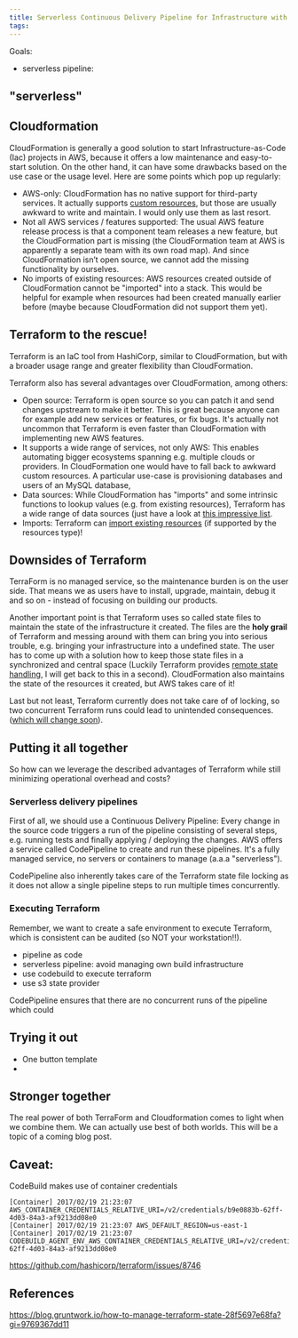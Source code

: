 ```yaml
---
title: Serverless Continuous Delivery Pipeline for Infrastructure with AWS CodePipeline, CodeBuild and Terraform 
tags:
---
```


Goals:
 - serverless pipeline:
 
## "serverless"

## Cloudformation

CloudFormation is generally a good solution to start Infrastructure-as-Code (Iac) projects in AWS, because it offers a low maintenance and easy-to-start solution. On the other hand, it can have some drawbacks based on the use case or the usage level. Here are some points which pop up regularly:

 - AWS-only: CloudFormation has no native support for third-party services. It actually supports [custom resources](http://docs.aws.amazon.com/AWSCloudFormation/latest/UserGuide/template-custom-resources.html), but those are usually awkward to write and maintain. I would only use them as last resort.
 - Not all AWS services / features supported: The usual AWS feature release process is that a component team releases a new feature, but the CloudFormation part is missing (the CloudFormation team at AWS is apparently a separate team with its own road map). And since CloudFormation isn’t open source, we cannot add the missing functionality by ourselves. 
- No imports of existing resources: AWS resources created outside of CloudFormation cannot be "imported" into a stack. This would be helpful for example when resources had been created manually earlier before (maybe because CloudFormation did not support them yet).
 
## Terraform to the rescue!

Terraform is an IaC tool from HashiCorp, similar to CloudFormation, but with a broader usage range and greater flexibility than CloudFormation.

Terraform also has several advantages over CloudFormation, among others:

 - Open source: Terraform is open source so you can patch it and send changes upstream to make it better. This is great because anyone can for example add new services or features, or fix bugs. It's actually not uncommon that Terraform is even faster than CloudFormation with implementing new AWS features.
 - It supports a wide range of services, not only AWS: This enables automating bigger ecosystems spanning e.g. multiple clouds or providers. In CloudFormation one would have to fall back to awkward custom resources. A particular use-case is provisioning databases and users of an MySQL database, 
 - Data sources: While CloudFormation has "imports" and some intrinsic functions to lookup values (e.g. from existing resources), Terraform has a wide range of data sources (just have a look at [this impressive list](https://www.terraform.io/docs/providers/aws/d/acm_certificate.html).  
 - Imports: Terraform can [import existing resources](https://www.terraform.io/docs/import/) (if supported by the resources type)!
  
## Downsides of Terraform

TerraForm is no managed service, so the maintenance burden is on the user side. That means we as users have to install, upgrade, maintain, debug it and so on - instead of focusing on building our products.

Another important point is that Terraform uses so called state files to maintain the state of the infrastructure it created. The files are the **holy grail** of Terraform and messing around with them can bring you into serious trouble, e.g. bringing your infrastructure into a undefined state. The user has to come up with a solution how to keep those state files in a synchronized and central space (Luckily Terraform provides [remote state handling](https://www.terraform.io/docs/state/remote/index.html), I will get back to this in a second). CloudFormation also maintains the state of the resources it created, but AWS takes care of it!

Last but not least, Terraform currently does not take care of of locking, so two concurrent Terraform runs could lead to unintended consequences. ([which will change soon](https://github.com/hashicorp/terraform/pull/11686)).
 
## Putting it all together

So how can we leverage the described advantages of Terraform while still minimizing operational overhead and costs?

### Serverless delivery pipelines

First of all, we should use a Continuous Delivery Pipeline: Every change in the source code triggers a run of the pipeline consisting of several steps, e.g. running tests and finally applying / deploying the changes. AWS offers a service called CodePipeline to create and run these pipelines. It's a fully managed service, no servers or containers to manage (a.a.a "serverless").

CodePipeline also inherently takes care of the Terraform state file locking as it does not allow a single pipeline steps to run multiple times concurrently.

### Executing Terraform

Remember, we want to create a safe environment to execute Terraform, which is consistent can be audited (so NOT your workstation!!). 


 - pipeline as code
 - serverless pipeline: avoid managing own build infrastructure
 - use codebuild to execute terraform
 - use s3 state provider
 
 CodePipeline ensures that there are no concurrent runs of the pipeline which could
  
## Trying it out

 - One button template
 - 
 
## Stronger together

The real power of both TerraForm and Cloudformation comes to light when we combine them. We can actually use best of both worlds. This will be a topic of a coming blog post.
  
## Caveat:

CodeBuild makes use of container credentials
 
```
[Container] 2017/02/19 21:23:07 AWS_CONTAINER_CREDENTIALS_RELATIVE_URI=/v2/credentials/b9e0883b-62ff-4d03-84a3-af9213dd08e0
[Container] 2017/02/19 21:23:07 AWS_DEFAULT_REGION=us-east-1
[Container] 2017/02/19 21:23:07 CODEBUILD_AGENT_ENV_AWS_CONTAINER_CREDENTIALS_RELATIVE_URI=/v2/credentials/b9e0883b-62ff-4d03-84a3-af9213dd08e0
```

https://github.com/hashicorp/terraform/issues/8746

## References

https://blog.gruntwork.io/how-to-manage-terraform-state-28f5697e68fa?gi=9769367dd11